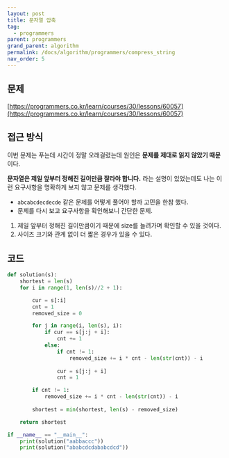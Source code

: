 ```yaml
---
layout: post
title: 문자열 압축
tag:
  - programmers
parent: programmers
grand_parent: algorithm
permalink: /docs/algorithm/programmers/compress_string
nav_order: 5
---
```


## 문제
[https://programmers.co.kr/learn/courses/30/lessons/60057](https://programmers.co.kr/learn/courses/30/lessons/60057)

## 접근 방식
이번 문제는 푸는데 시간이 정말 오래걸렸는데 원인은 **문제를 제대로 읽지 않았기 때문**이다.  

**문자열은 제일 앞부터 정해진 길이만큼 잘라야 합니다.** 라는 설명이 있었는데도 나는 이런 요구사항을 명확하게 보지 않고 문제를 생각했다.
- `abcabcdecdecde` 같은 문제를 어떻게 풀어야 할까 고민을 한참 했다.
- 문제를 다시 보고 요구사항을 확인해보니 간단한 문제.


1. 제일 앞부터 정해진 길이만큼이기 때문에 size를 늘려가며 확인할 수 있을 것이다.
2. 사이즈 크기와 관계 없이 더 짧은 경우가 있을 수 있다.

## 코드
```py
def solution(s):
    shortest = len(s)
    for i in range(1, len(s)//2 + 1):

        cur = s[:i]
        cnt = 1
        removed_size = 0

        for j in range(i, len(s), i):
            if cur == s[j:j + i]:
                cnt += 1
            else:
                if cnt != 1:
                    removed_size += i * cnt - len(str(cnt)) - i
                
                cur = s[j:j + i]
                cnt = 1

        if cnt != 1:
            removed_size += i * cnt - len(str(cnt)) - i
        
        shortest = min(shortest, len(s) - removed_size)

    return shortest

if __name__ == "__main__":
    print(solution("aabbaccc"))
    print(solution("ababcdcdababcdcd"))
```